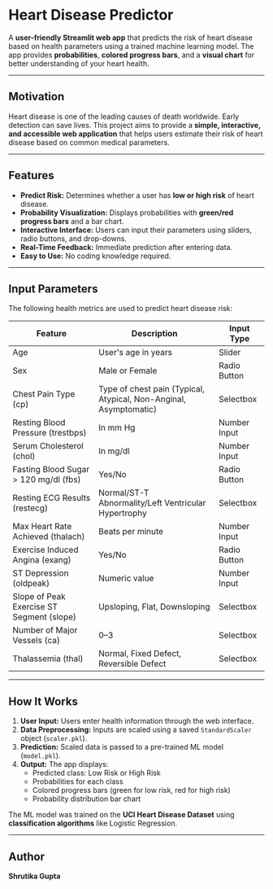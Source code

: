# Heart Disease Predictor

A **user-friendly Streamlit web app** that predicts the risk of heart disease based on health parameters using a trained machine learning model. The app provides **probabilities**, **colored progress bars**, and a **visual chart** for better understanding of your heart health.

---

## Motivation

Heart disease is one of the leading causes of death worldwide. Early detection can save lives. This project aims to provide a **simple, interactive, and accessible web application** that helps users estimate their risk of heart disease based on common medical parameters.

---

## Features

- **Predict Risk:** Determines whether a user has **low or high risk** of heart disease.  
- **Probability Visualization:** Displays probabilities with **green/red progress bars** and a bar chart.  
- **Interactive Interface:** Users can input their parameters using sliders, radio buttons, and drop-downs.  
- **Real-Time Feedback:** Immediate prediction after entering data.  
- **Easy to Use:** No coding knowledge required.  

---

## Input Parameters

The following health metrics are used to predict heart disease risk:

| Feature | Description | Input Type |
|---------|-------------|------------|
| Age | User's age in years | Slider |
| Sex | Male or Female | Radio Button |
| Chest Pain Type (cp) | Type of chest pain (Typical, Atypical, Non-Anginal, Asymptomatic) | Selectbox |
| Resting Blood Pressure (trestbps) | In mm Hg | Number Input |
| Serum Cholesterol (chol) | In mg/dl | Number Input |
| Fasting Blood Sugar > 120 mg/dl (fbs) | Yes/No | Radio Button |
| Resting ECG Results (restecg) | Normal/ST-T Abnormality/Left Ventricular Hypertrophy | Selectbox |
| Max Heart Rate Achieved (thalach) | Beats per minute | Number Input |
| Exercise Induced Angina (exang) | Yes/No | Radio Button |
| ST Depression (oldpeak) | Numeric value | Number Input |
| Slope of Peak Exercise ST Segment (slope) | Upsloping, Flat, Downsloping | Selectbox |
| Number of Major Vessels (ca) | 0–3 | Selectbox |
| Thalassemia (thal) | Normal, Fixed Defect, Reversible Defect | Selectbox |

---

## How It Works

1. **User Input:** Users enter health information through the web interface.  
2. **Data Preprocessing:** Inputs are scaled using a saved `StandardScaler` object (`scaler.pkl`).  
3. **Prediction:** Scaled data is passed to a pre-trained ML model (`model.pkl`).  
4. **Output:** The app displays:
   - Predicted class: Low Risk or High Risk  
   - Probabilities for each class  
   - Colored progress bars (green for low risk, red for high risk)  
   - Probability distribution bar chart  

The ML model was trained on the **UCI Heart Disease Dataset** using **classification algorithms** like Logistic Regression.

---

## Author

**Shrutika Gupta**
